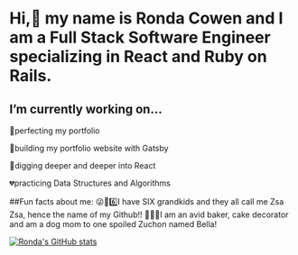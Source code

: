# Hi,👋 my name is Ronda Cowen and I am a Full Stack Software Engineer specializing in React and Ruby on Rails. 


## I’m currently working on...

💜perfecting my portfolio

💙building my portfolio website with Gatsby 

🧡digging deeper and deeper into React

💔practicing Data Structures and Algorithms

##Fun facts about me: 
😜👶6️⃣I have SIX grandkids and they all call me Zsa Zsa, hence the name of my Github!!
🎂🍰🐩I am an avid baker, cake decorator and am a dog mom to one spoiled Zuchon named Bella!


[![Ronda's GitHub stats](https://github-readme-stats.vercel.app/api?username=zsazsa6)](https://github.com/zsazsa6/github-readme-stats)

